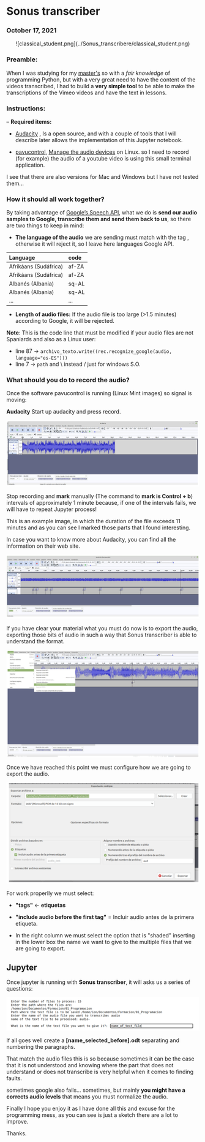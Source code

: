 # Sonus transcriber

### October 17, 2021


<div style="text-align: center;">
  ![classical_student.png](../Sonus_transcribere/classical_student.png)
</div>


### Preamble:

When I was studying for my [master's]((https://accounts.iebschool.com/mi-diploma/abaa0886b52591b851a33c17b4653f20/)) so with a *fair knowledge* of programming Python, but with a very great need to have the content of the videos transcribed, I had to build a **very simple tool** to be able to make the transcriptions of the Vimeo videos and have the text in lessons.


### Instructions:


– **Required items:**

- [Audacity](https://www.audacityteam.org/download/) , Is a open source, and with a couple of tools that I will describe later allows the implementation of this Jupyter notebook.

- [pavucontrol](https://pkgs.org/download/pavucontrol), [Manage the audio devices](https://www.addictivetips.com/ubuntu-linux-tips/manage-audio-devices-on-linux-pavucontrol/) on Linux. so I need to record (for example) the audio of a youtube video is using this small terminal application.

I see that there are also versions for Mac and Windows but I have not tested them…

### How it should all work together?

By taking advantage of [Google’s Speech API](https://cloud.google.com/speech-to-text/), what we do is **send our audio samples to Google, transcribe them and send them back to us**, so there are two things to keep in mind:

- **The language of the audio** we are sending must match with the tag , otherwise it will reject it, so I leave here languages Google API.

|Language|**code**|
|:--|:---|
|Afrikáans (Sudáfrica)|af-ZA|
|Afrikáans (Sudáfrica)|af-ZA|
|Albanés (Albania)|sq-AL|
|Albanés (Albania)|sq-AL|
|...|...|


- **Length of audio files:** If the audio file is too large (>1.5 minutes) according to Google, it will be rejected.

**Note**: This is the code line that must be modified if your audio files are not Spaniards and also as a Linux user:

- line 87 -> `archivo_texto.write((rec.recognize_google(audio, language="es-ES")))`
- line 7 -> `path` and \ instead / just for windows S.O.



### What should you do to record the audio?

Once the software pavucontrol is running (Linux Mint images) so signal is moving:


**Audacity**
Start up audacity and press record.


![audacity.png](../Sonus_transcribere/_resources/4f1afd0cf0e14884a29a31f9444b42b1.png)



Stop recording and **mark** manually (The command to **mark is Control + b**) intervals of approximately 1 minute because, if one of the intervals fails, we will have to repeat Jupyter process!

This is an example image, in which the duration of the file exceeds 11 minutes and as you can see
I marked those parts that I found interesting.

In case you want to know more about Audacity, you can find all the information on their web site.


![audacity_1.png](../Sonus_transcribere/_resources/4c285ae9ffbc4d56801a824c518b4f93.png)


If you have clear your material what you must do now is to export the audio, exporting those
bits of audio in such a way that Sonus transcriber is able to understand the format.


![audacity_2.png](../Sonus_transcribere/_resources/6b5bf93155b742a9bbe8b0816506edc5.png)


Once we have reached this point we must configure how we are going to export the audio.


![audacity_3.png](../Sonus_transcribere/_resources/3f8f04acd8994c7ea943cfe8beaaae97.png)


For work properlly we must select:

- **"tags"** <- **etiquetas**

- **"include audio before the first tag"** = Incluir audio antes de la primera etiqueta.

- In the right column we must select the option that is "shaded" inserting in the lower box the name we want to give to the multiple files that we are going to export.

## Jupyter


Once jupyter is running with **Sonus transcriber**, it will asks us a series of questions:



![jupyter_questions.png](../Sonus_transcribere/_resources/1db277f0cd8c48e4903be7a3bcf95ff5.png)




If all goes well create a **[name_selected_before].odt** separating and numbering the paragraphs.


That match the audio files this is so because sometimes it can be the case that it is not understood
and knowing where the part that does not understand or does not transcribe is very helpful when it comes to finding faults.

sometimes google also fails… sometimes, but mainly **you might have a corrects audio levels** that means you must normalize the audio.

Finally I hope you enjoy it as I have done all this and excuse for the programming mess, as you can see is just a sketch there are a lot to improve.

Thanks.
